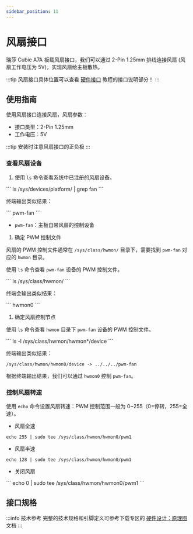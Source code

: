 ```yaml
---
sidebar_position: 11
---
```


# 风扇接口

瑞莎 Cubie A7A 板载风扇接口，我们可以通过 2-Pin 1.25mm 排线连接风扇 (风扇工作电压为 5V)，实现风扇给主板散热。

:::tip
风扇接口具体位置可以查看 [硬件接口](./hardware-info) 教程的接口说明部分！
:::

## 使用指南

使用风扇接口连接风扇，风扇参数：

- 接口类型：2-Pin 1.25mm
- 工作电压：5V

:::tip
安装时注意风扇接口的正负极
:::

### 查看风扇设备

1. 使用 `ls` 命令查看系统中已注册的风扇设备。

<NewCodeBlock tip="radxa@device$" type="device">
```
ls /sys/devices/platform/ | grep fan
```
</NewCodeBlock>

终端输出类似结果：

<NewCodeBlock tip="radxa@device$" type="device">
```
pwm-fan
```
</NewCodeBlock>

- `pwm-fan`：主板自带风扇的控制设备

1. 确定 PWM 控制文件

风扇的 PWM 控制文件通常在 `/sys/class/hwmon/` 目录下，需要找到 `pwm-fan` 对应的 `hwmon` 目录。

使用 `ls` 命令查看 `pwm-fan` 设备的 PWM 控制文件。

<NewCodeBlock tip="radxa@device$" type="device">
```
ls /sys/class/hwmon/
```
</NewCodeBlock>

终端会输出类似结果：

<NewCodeBlock tip="radxa@device$" type="device">
```
hwmon0
```
</NewCodeBlock>

1. 确定风扇控制节点

使用 `ls` 命令查看 `hwmon` 目录下 `pwm-fan` 设备的 PWM 控制文件。

<NewCodeBlock tip="radxa@device$" type="device">
```
ls -l /sys/class/hwmon/hwmon*/device
```
</NewCodeBlock>

终端输出类似结果：

```
/sys/class/hwmon/hwmon0/device -> ../../../pwm-fan
```

根据终端输出结果，我们可以通过 `hwmon0` 控制 `pwm-fan`。

### 控制风扇转速

使用 `echo` 命令设置风扇转速：PWM 控制范围一般为 0~255（0=停转，255=全速）。

- 风扇全速

<NewCodeBlock tip="radxa@device$" type="device">

```
echo 255 | sudo tee /sys/class/hwmon/hwmon0/pwm1
```

</NewCodeBlock>

- 风扇半速

<NewCodeBlock tip="radxa@device$" type="device">

```
echo 128 | sudo tee /sys/class/hwmon/hwmon0/pwm1
```

</NewCodeBlock>

- 关闭风扇

<NewCodeBlock tip="radxa@device$" type="device">
```
echo 0 | sudo tee /sys/class/hwmon/hwmon0/pwm1
```
</NewCodeBlock>

## 接口规格

:::info 技术参考
完整的技术规格和引脚定义可参考下载专区的 [硬件设计：原理图](../download) 文档
:::
